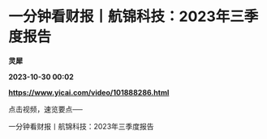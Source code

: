 # 一分钟看财报丨航锦科技：2023年三季度报告
**灵犀**

**2023-10-30 00:02**

**https://www.yicai.com/video/101888286.html**

点击视频，速览要点──

一分钟看财报丨航锦科技：2023年三季度报告